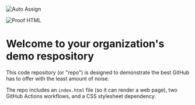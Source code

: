 ![Auto Assign](https://github.com/utrta/demo-repository/actions/workflows/auto-assign.yml/badge.svg)

![Proof HTML](https://github.com/utrta/demo-repository/actions/workflows/proof-html.yml/badge.svg)

# Welcome to your organization's demo respository
This code repository (or "repo") is designed to demonstrate the best GitHub has to offer with the least amount of noise.

The repo includes an `index.html` file (so it can render a web page), two GitHub Actions workflows, and a CSS stylesheet dependency.
